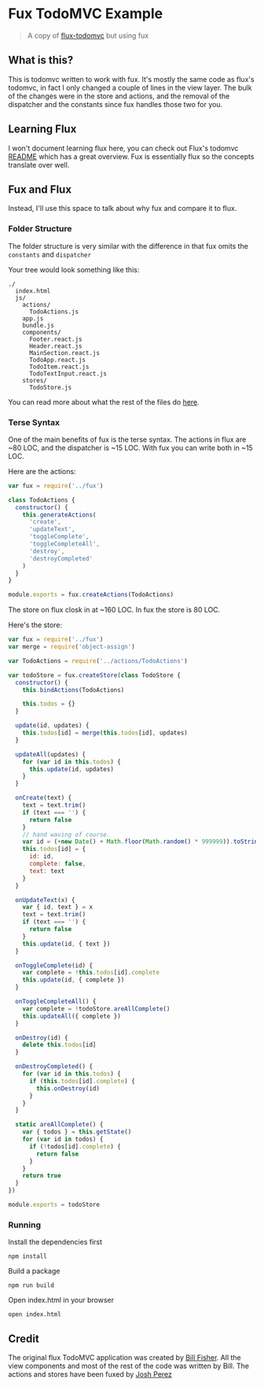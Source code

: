 # Fux TodoMVC Example

> A copy of [flux-todomvc](https://github.com/facebook/flux/tree/master/examples/flux-todomvc) but using fux

## What is this?

This is todomvc written to work with fux. It's mostly the same code as flux's todomvc, in fact I only changed a couple of lines in the view layer. The bulk of the changes were in the store and actions, and the removal of the dispatcher and the constants since fux handles those two for you.

## Learning Flux

I won't document learning flux here, you can check out Flux's todomvc [README](https://github.com/facebook/flux/tree/master/examples/flux-todomvc/README.md) which has a great overview. Fux is essentially flux so the concepts translate over well.

## Fux and Flux

Instead, I'll use this space to talk about why fux and compare it to flux.


### Folder Structure

The folder structure is very similar with the difference in that fux omits the `constants` and `dispatcher`

Your tree would look something like this:

```
./
  index.html
  js/
    actions/
      TodoActions.js
    app.js
    bundle.js
    components/
      Footer.react.js
      Header.react.js
      MainSection.react.js
      TodoApp.react.js
      TodoItem.react.js
      TodoTextInput.react.js
    stores/
      TodoStore.js
```

You can read more about what the rest of the files do [here](https://github.com/facebook/flux/blob/master/examples/flux-todomvc/README.md#todomvc-example-implementation).

### Terse Syntax

One of the main benefits of fux is the terse syntax. The actions in flux are ~80 LOC, and the dispatcher is ~15 LOC. With fux you can write both in ~15 LOC.

Here are the actions:

```js
var fux = require('../fux')

class TodoActions {
  constructor() {
    this.generateActions(
      'create',
      'updateText',
      'toggleComplete',
      'toggleCompleteAll',
      'destroy',
      'destroyCompleted'
    )
  }
}

module.exports = fux.createActions(TodoActions)
```

The store on flux closk in at ~160 LOC. In fux the store is 80 LOC.

Here's the store:

```js
var fux = require('../fux')
var merge = require('object-assign')

var TodoActions = require('../actions/TodoActions')

var todoStore = fux.createStore(class TodoStore {
  constructor() {
    this.bindActions(TodoActions)

    this.todos = {}
  }

  update(id, updates) {
    this.todos[id] = merge(this.todos[id], updates)
  }

  updateAll(updates) {
    for (var id in this.todos) {
      this.update(id, updates)
    }
  }

  onCreate(text) {
    text = text.trim()
    if (text === '') {
      return false
    }
    // hand waving of course.
    var id = (+new Date() + Math.floor(Math.random() * 999999)).toString(36)
    this.todos[id] = {
      id: id,
      complete: false,
      text: text
    }
  }

  onUpdateText(x) {
    var { id, text } = x
    text = text.trim()
    if (text === '') {
      return false
    }
    this.update(id, { text })
  }

  onToggleComplete(id) {
    var complete = !this.todos[id].complete
    this.update(id, { complete })
  }

  onToggleCompleteAll() {
    var complete = !todoStore.areAllComplete()
    this.updateAll({ complete })
  }

  onDestroy(id) {
    delete this.todos[id]
  }

  onDestroyCompleted() {
    for (var id in this.todos) {
      if (this.todos[id].complete) {
        this.onDestroy(id)
      }
    }
  }

  static areAllComplete() {
    var { todos } = this.getState()
    for (var id in todos) {
      if (!todos[id].complete) {
        return false
      }
    }
    return true
  }
})

module.exports = todoStore
```


### Running

Install the dependencies first

```
npm install
```

Build a package

```
npm run build
```

Open index.html in your browser

```
open index.html
```

## Credit

The original flux TodoMVC application was created by [Bill Fisher](https://www.facebook.com/bill.fisher.771). All the view components and most of the rest of the code was written by Bill. The actions and stores have been fuxed by [Josh Perez](https://github.com/goatslacker)
